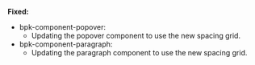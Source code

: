 **Fixed:**

- bpk-component-popover:
  - Updating the popover component to use the new spacing grid.
- bpk-component-paragraph:
  - Updating the paragraph component to use the new spacing grid.
